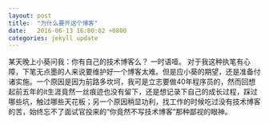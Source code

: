 ```yaml
---
layout: post
title:  "为什么要开这个博客"
date:   2016-06-13 16:00:02 +0800
categories: jekyll update
---
```

某天晚上小葵问我：你有自己的技术博客么？
一时语噎。
对于我这种执笔有心障，下笔无点墨的人来说要维护好一个博客太难。但是应小葵的期望，还是准备付诸实施。一个原因是因为前路多坎坷，我可是立志要做40年程序员的，然而回想起前五年的it生涯竟然一丝痕迹也没有留下，还是想记录下自己的成长过程，踩过哪些坑，触过哪些天花板；另一个原因稍显功利，找工作的时候吃过没有技术博客的苦，始终忘不了面试官投来的“你竟然不写技术博客”那种鄙视的眼神。
